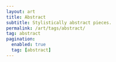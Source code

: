 ```yaml
---
layout: art
title: Abstract
subtitle: Stylistically abstract pieces.
permalink: /art/tags/abstract/
tag: abstract
pagination:
  enabled: true
  tag: [abstract]
---
```

